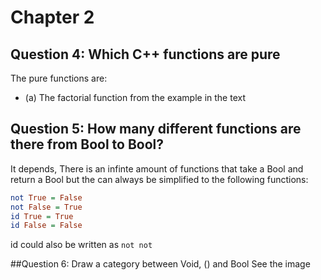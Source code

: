# Chapter 2
## Question 4: Which C++ functions are pure
The pure functions are:
* (a) The factorial function from the example in the text
## Question 5: How many different functions are there from Bool to Bool?
It depends, There is an infinte amount of functions that take a Bool and return
a Bool but the can always be simplified to the following functions:
```haskell
not True = False
not False = True
id True = True
id False = False
```
id could also be written as ```not not```

##Question 6: Draw a category between Void, () and Bool
See the image
